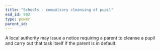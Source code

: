 ```yaml
---
title: "Schools - compulsory cleansing of pupil"
esd_id: 902
type: power
parent_id:  
---
```


A local authority may issue a notice requiring a parent to cleanse a pupil and carry out that task itself if the parent is in default.

